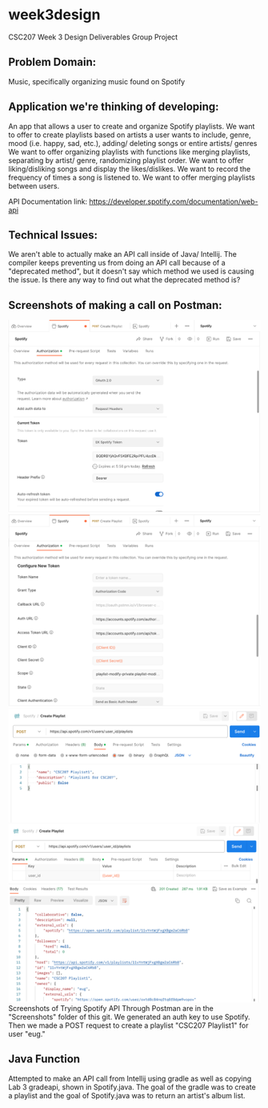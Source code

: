 # week3design
CSC207 Week 3 Design Deliverables Group Project

## Problem Domain: 
Music, specifically organizing music found on Spotify

## Application we're thinking of developing:
An app that allows a user to create and organize Spotify playlists.
We want to offer to create playlists based on artists a user wants to include, genre, mood (i.e. happy, sad, etc.), 
adding/ deleting songs or entire artists/ genres
We want to offer organizing playlists with functions like merging playlists, separating by artist/ genre, 
randomizing playlist order.
We want to offer liking/disliking songs and display the likes/dislikes.
We want to record the frequency of times a song is listened to.
We want to offer merging playlists between users.

API Documentation link: https://developer.spotify.com/documentation/web-api

## Technical Issues:
We aren't able to actually make an API call inside of Java/ Intellij.
The compiler keeps preventing us from doing an API call because of a "deprecated method", but it doesn't say which method we used is causing the issue. Is there any way to find out what the deprecated method is?

## Screenshots of making a call on Postman:
![Screenshot of token generation](https://github.com/pitons04/week3design/blob/main/Screenshots/Postman%20Auth%2C%20Generating%20Token%20For%20Spotify%20API%20Screenshot%20Part%201%20-%20CSC207%20Group%20229%20.png)
![Screenshot of token generation pt.2](https://github.com/pitons04/week3design/blob/main/Screenshots/Postman%20Auth%2C%20Generating%20Token%20For%20Spotify%20API%20Screenshot%20Part%202%20-%20CSC207%20Group%20229%20.png)
![Screenshot of playlist creation](https://github.com/pitons04/week3design/blob/main/Screenshots/Creating%20A%20Playlist%20Through%20Spotify%20API%20With%20Postman%2C%20POST%20and%20Body%20Screenshot%20-%20CSC207%20Group%20229%20.png)
![Playlist creation result](https://github.com/pitons04/week3design/blob/main/Screenshots/Creating%20A%20Playlist%20Through%20Spotify%20API%20With%20Postman%2C%20POST%2C%20Params%20and%20Result%20Screenshot%20-%20CSC207%20Group%20229%20.png)
Screenshots of Trying Spotify API Through Postman are in the "Screenshots" folder of this git.
We generated an auth key to use Spotify. Then we made a POST request to create a playlist "CSC207 Playlist1" for user "eug."

## Java Function
Attempted to make an API call from Intellij using gradle as well as copying Lab 3 gradeapi, shown in Spotify.java. 
The goal of the gradle was to create a playlist and the goal of Spotify.java was to return an artist's album list.